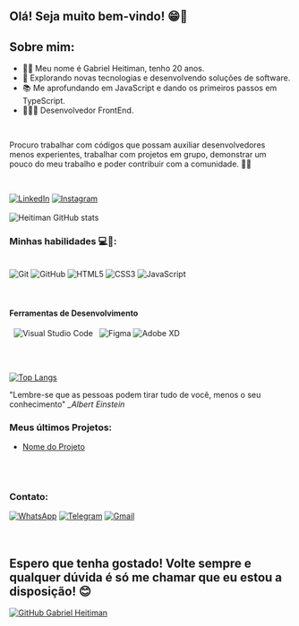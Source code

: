 ## Olá! Seja muito bem-vindo! 😁👋</br>
## Sobre mim:
    
- 🙋🏽 Meu nome é Gabriel Heitiman, tenho 20 anos.
- 🤔 Explorando novas tecnologias e desenvolvendo soluções de software.
- 📚 Me aprofundando em JavaScript e dando os primeiros passos em TypeScript.
- 🧑🏽‍🎓 Desenvolvedor FrontEnd.

</br><p>Procuro trabalhar com códigos que possam auxiliar desenvolvedores menos experientes, trabalhar com projetos em grupo, demonstrar um pouco do meu trabalho e poder contribuir com a comunidade. 🤜🤛</p></br>

[![LinkedIn](	https://img.shields.io/badge/LinkedIn-0077B5?style=for-the-badge&logo=linkedin&logoColor=white)](https://www.linkedin.com/in/gabriel-heitiman-80aaa9224/)
[![Instagram](https://img.shields.io/badge/Instagram-E4405F?style=for-the-badge&logo=instagram&logoColor=white)](https://www.instagram.com/heeitiman)
</br></br>
![Heitiman GitHub stats](https://github-readme-stats.vercel.app/api?username=heitiman11&show_icons=true&theme=tokyonight)


### Minhas habilidades 💻🚀:

<div style="display: inline_block"></br>
    <img src="https://img.shields.io/badge/-Git-333333?style=flat&logo=git" alt="Git"/>
    <img src="https://img.shields.io/badge/-GitHub-333333?style=flat&logo=github" alt="GitHub"/>
    <img src="https://img.shields.io/badge/-HTML5-333333?style=flat&logo=HTML5" alt="HTML5"/>
    <img src="https://img.shields.io/badge/-CSS-333333?style=flat&logo=CSS3&logoColor=1572B6" alt="CSS3"/>
    <img src="https://img.shields.io/badge/-JavaScript-333333?style=flat&logo=javascript" alt="JavaScript"/>
</div>
</br></br>

#### Ferramentas de Desenvolvimento

 
 ​  ![​Visual Studio Code​](https://img.shields.io/badge/-Visual%20Studio%20Code-333333?style=flat&logo=visual-studio-code&logoColor=007ACC)
 ​  ![​Figma​](https://img.shields.io/badge/-Figma-333333?style=flat&logo=figma&logoColor=007ACC)
   ![​Adobe XD​](https://img.shields.io/badge/-Adobe%20XD-333333?style=flat&logo=adobe-xd&logoColor=007ACC)

</br></br>

[![Top Langs](https://github-readme-stats.vercel.app/api/top-langs/?username=heitiman11&layout=compact)](https://github.com/anuraghazra/github-readme-stats)

"Lembre-se que as pessoas podem tirar tudo de você, menos o seu conhecimento" <cite>_Albert Einstein</cite>

### Meus últimos Projetos:

- [Nome do Projeto](urlaqui)</br>

</br></br>

### Contato:

[![WhatsApp](https://img.shields.io/badge/(51)996266214-25D366?style=for-the-badge&logo=whatsapp&logoColor=white)](https://wa.me/qr/BGLYSOP7RGVCJ1)
[![Telegram](https://img.shields.io/badge/Heeitiman-2CA5E0?style=for-the-badge&logo=telegram&logoColor=white)](https://t.me/Heeitiman)
[![Gmail](https://img.shields.io/badge/heitimandev@gmail.com-D14836?style=for-the-badge&logo=gmail&logoColor=white)](mailto:heitimandev@gmailcom)</br></br></br>

## Espero que tenha gostado! Volte sempre e qualquer dúvida é só me chamar que eu estou a disposição! 😊

[![GitHub Gabriel Heitiman](https://img.shields.io/github/followers/heitiman11?label=follow&style=social)](https://github.com/heitiman11)

<!---
heitiman11/heitiman11 is a ✨ special ✨ repository because its `README.md` (this file) appears on your GitHub profile.
You can click the Preview link to take a look at your changes.
--->
